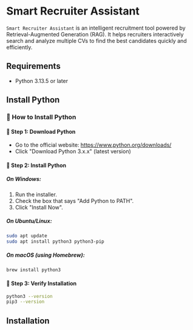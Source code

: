 # Smart Recruiter Assistant 

`Smart Recruiter Assistant` is an intelligent recruitment tool powered by Retrieval-Augmented Generation (RAG). It helps recruiters interactively search and analyze multiple CVs to find the best candidates quickly and efficiently.



## Requirements 

- Python 3.13.5 or later


## Install Python 

### 🐍 How to Install Python

#### 🔹 Step 1: Download Python
- Go to the official website: https://www.python.org/downloads/
- Click "Download Python 3.x.x" (latest version)

#### 🔹 Step 2: Install Python

##### On Windows:
1. Run the installer.
2. Check the box that says "Add Python to PATH".
3. Click "Install Now".

##### On Ubuntu/Linux:
```bash
sudo apt update
sudo apt install python3 python3-pip
```

##### On macOS (using Homebrew):
```bash
brew install python3
```

#### 🔹 Step 3: Verify Installation
```bash
python3 --version
pip3 --version
```

## Installation